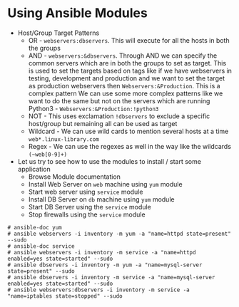 # Using Ansible Modules

- Host/Group Target Patterns
	- OR		- `webservers:dbservers`. This will execute for all the hosts in both the groups
	- AND		- `webservers:&dbservers`. Through AND we can specify the common servers which are in both the groups to set as target. This is used to set the targets based on tags like if we have webservers in testing, development and production and we want to set the target as production webservers then `Webservers:&Production`. This is a complex pattern We can use some more complex patterns like we want to do the same but not on the servers which are running Python3 - `Webservers:&Production:!python3`
	- NOT		- This uses exclamation `!dbservers` to exclude a specific host/group but remaining all can be used as target
	- Wildcard	- We can use wild cards to mention several hosts at a time `web*.linux-library.com`
	- Regex		- We can use the regexes as well in the way like the wildcards `(~web[0-9]+)`
- Let us try to see how to use the modules to install / start some application
	- Browse Module documentation
	- Install Web Server on `web` machine using `yum` module
	- Start web server using `service` module
	- Install DB Server on `db` machine using `yum` module
	- Start DB Server using the `service` module
	- Stop firewalls using the `service` module

```
# ansible-doc yum
# ansible webservers -i inventory -m yum -a "name=httpd state=present" --sudo
# ansible-doc service
# ansible webservers -i inventory -m service -a "name=httpd enabled=yes state=started" --sudo
# ansible dbservers -i inventory -m yum -a "name=mysql-server state=present" --sudo
# ansible dbservers -i inventory -m service -a "name=mysql-server enabled=yes state=started" --sudo
# ansible webservers:dbservers -i inventory -m service -a "name=iptables state=stopped" --sudo
```
